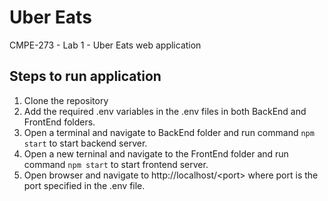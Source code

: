 # Uber Eats
CMPE-273 - Lab 1 - Uber Eats web application

## Steps to run application
1. Clone the repository
2. Add the required .env variables in the .env files in both BackEnd and FrontEnd folders.
3. Open a terminal and navigate to BackEnd folder and run command ```npm start```  to start backend server.
4. Open a new terninal and navigate to the FrontEnd folder and run command ```npm start```  to start frontend server.
5. Open browser and navigate to http://localhost/\<port\> where port is the port specified in the .env file.
